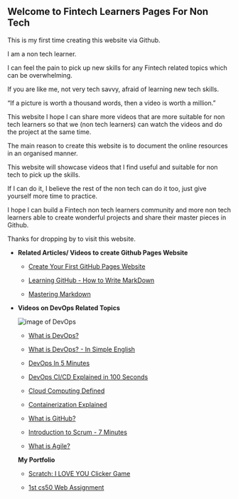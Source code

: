 ## Welcome to Fintech Learners Pages For Non Tech

This is my first time creating this website via Github. 

I am a non tech learner. 

I can feel the pain to pick up new skills for any Fintech related topics which can be overwhelming. 

If you are like me, not very tech savvy, afraid of learning new tech skills.

“If a picture is worth a thousand words, then a video is worth a million.”

This website I hope I can share more videos that are more suitable for non tech learners so that we (non tech learners) can watch the videos and do the project at the same time.

The main reason to create this website is to document the online resources in an organised manner.

This website will showcase videos that I find useful and suitable for non tech to pick up the skills.

If I can do it, I believe the rest of the non tech can do it too, just give yourself more time to practice.

I hope I can build a Fintech non tech learners community and more non tech learners able to create wonderful projects and share their master pieces in Github.

Thanks for dropping by to visit this website.



- **Related Articles/ Videos to create Github Pages Website**


    - [Create Your First GitHub Pages Website](https://www.youtube.com/watch?v=BA_c3bGQXlQ)
  
  
    - [Learning GitHub - How to Write MarkDown](https://www.youtube.com/watch?v=eJojC3lSkwg)
    
    
    - [Mastering Markdown](https://guides.github.com/features/mastering-markdown/)
    
    
- **Videos on DevOps Related Topics**


     ![image of DevOps](https://www.pentalog.com/wp-content/uploads/2020/03/DevOps-engineer-job-roles-and-responsibilities.png)
     
    

    - [What is DevOps?](https://www.youtube.com/watch?v=aFWi8ToAjpU)
   
    - [What is DevOps? - In Simple English](https://www.youtube.com/watch?v=_I94-tJlovg)
    
    - [DevOps In 5 Minutes](https://www.youtube.com/watch?v=Xrgk023l4lI)
    
    - [DevOps CI/CD Explained in 100 Seconds](https://www.youtube.com/watch?v=scEDHsr3APg)
    
    - [Cloud Computing Defined](https://www.youtube.com/watch?v=ZnGzxV_dQeg)
    
    - [Containerization Explained](https://www.youtube.com/watch?v=0qotVMX-J5s)
    
    - [What is GitHub?](https://www.youtube.com/watch?v=w3jLJU7DT5E)
    
    - [Introduction to Scrum - 7 Minutes](https://www.youtube.com/watch?v=9TycLR0TqFA)
    
    - [What is Agile?](https://www.youtube.com/watch?v=fDLuObNgPBM)
    
    **My Portfolio**
    - [Scratch: I LOVE YOU Clicker Game](https://scratch.mit.edu/projects/518970274)

    - [1st cs50 Web Assignment](https://cs50xcoursewebsite--sttseah.repl.co/)




